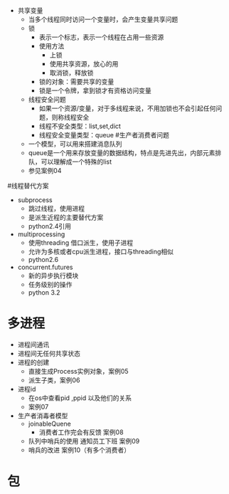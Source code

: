 - 共享变量
    - 当多个线程同时访问一个变量时，会产生变量共享问题
    - 锁
        - 表示一个标志，表示一个线程在占用一些资源
        - 使用方法
            - 上锁
            - 使用共享资源，放心的用
            - 取消锁，释放锁
        - 锁的对象：需要共享的变量
        - 锁是一个令牌，拿到锁才有资格访问变量
    - 线程安全问题
        - 如果一个资源/变量，对于多线程来说，不用加锁也不会引起任何问题，则称线程安全
        - 线程不安全类型：list,set,dict
        - 线程安全变量类型：queue
#生产者消费者问题
    - 一个模型，可以用来搭建消息队列
    - queue是一个用来存放变量的数据结构，特点是先进先出，内部元素排队，可以理解成一个特殊的list
    - 参见案例04

#线程替代方案
- subprocess
    - 跳过线程，使用进程
    - 是派生近程的主要替代方案
    - python2.4引用
- multiprocessing
    - 使用threading 借口派生，使用子进程
    - 允许为多核或者cpu派生进程，接口与threading相似
    - python2.6
- concurrent.futures
    - 新的异步执行模块
    - 任务级别的操作
    - python 3.2
# 多进程
- 进程间通讯
- 进程间无任何共享状态
- 进程的创建
    - 直接生成Process实例对象，案例05
    - 派生子类，案例06
- 进程id
    - 在os中查看pid ,ppid 以及他们的关系
    - 案例07
- 生产者消毒者模型
    - joinableQuene
        - 消费者工作完会有反馈 案例08
    - 队列中哨兵的使用 通知员工下班 案例09
    - 哨兵的改进 案例10（有多个消费者）
# 包


